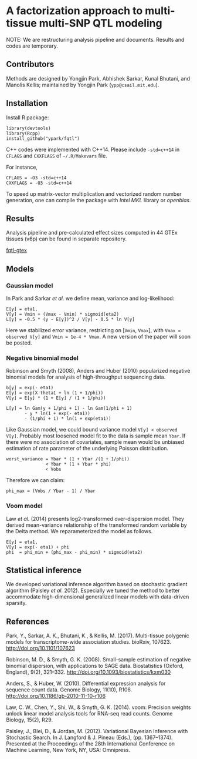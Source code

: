 # A factorization approach to multi-tissue multi-SNP QTL modeling

NOTE: We are restructuring analysis pipeline and documents.  Results
and codes are temporary.

## Contributors

Methods are designed by Yongjin Park, Abhishek Sarkar, Kunal Bhutani,
and Manolis Kellis; maintained by Yongjin Park (`ypp@csail.mit.edu`).

## Installation

Install R package:

```
library(devtools)
library(Rcpp)
install_github("ypark/fqtl")
```

C++ codes were implemented with C++14.  Please include `-std=c++14` in
`CFLAGS` and `CXXFLAGS` of `~/.R/Makevars` file.

For instance,
```
CFLAGS = -O3 -std=c++14
CXXFLAGS = -O3 -std=c++14
```

To speed up matrix-vector multiplication and vectorized random number
generation, one can compile the package with _Intel MKL_ library or
_openblas_.

## Results

Analysis pipeline and pre-calculated effect sizes computed in 44 GTEx
tissues (v6p) can be found in separate repository.

[fqtl-gtex](https://github.mit.edu/ypp/fqtl-gtex)


## Models

### Gaussian model

In Park and Sarkar _et al._ we define mean, variance and log-likelihood:

```
E[y] = eta1,
V[y] = Vmin + (Vmax - Vmin) * sigmoid(eta2)
L[y] = -0.5 * (y - E[y])^2 / V[y] - 0.5 * ln V[y]
```

Here we stabilized error variance, restricting on [`Vmin`, `Vmax`],
with `Vmax = observed V[y]` and `Vmin = 1e-4 * Vmax`.
A new version of the paper will soon be posted.

### Negative binomial model

Robinson and Smyth (2008), Anders and Huber (2010) popularized
negative binomial models for analysis of high-throughput sequencing
data.

```
b[y] = exp(- eta1)
E[y] = exp(X theta1 + ln (1 + 1/phi))
V[y] = E[y] * (1 + E[y] / (1 + 1/phi))

L[y] = ln Gam(y + 1/phi + 1) - ln Gam(1/phi + 1)
       - y * ln(1 + exp(- eta1))
       - (1/phi + 1) * ln(1 + exp(eta1))
```

Like Gaussian model, we could bound variance model `V[y] < observed
V[y]`.  Probably most loosened model fit to the data is sample mean
`Ybar`.  If there were no association of covariates, sample mean
would be unbiased estimation of rate parameter of the underlying
Poisson distribution.

```
worst_variance = Ybar * (1 + Ybar /(1 + 1/phi))
               < Ybar * (1 + Ybar * phi)
               < Vobs
```

Therefore we can claim:

```
phi_max = (Vobs / Ybar - 1) / Ybar
```


### Voom model

Law _et al._ (2014) presents log2-transformed over-dispersion model.
They derived mean-variance relationship of the transformed random
variable by the Delta method.  We reparameterized the model as follows.

```
E[y] = eta1,
V[y] = exp(- eta1) + phi
phi  = phi_min + (phi_max - phi_min) * sigmoid(eta2)
```

## Statistical inference

We developed variational inference algorithm based on stochastic
gradient algorithm (Paisley _et al._ 2012).  Especially we tuned the
method to better accommodate high-dimensional generalized linear
models with data-driven sparsity.

## References

Park, Y., Sarkar, A. K., Bhutani, K., & Kellis, M. (2017). Multi-tissue polygenic models for transcriptome-wide association studies. bioRxiv, 107623. http://doi.org/10.1101/107623

Robinson, M. D., & Smyth, G. K. (2008). Small-sample estimation of negative binomial dispersion, with applications to SAGE data. Biostatistics (Oxford, England), 9(2), 321–332. http://doi.org/10.1093/biostatistics/kxm030

Anders, S., & Huber, W. (2010). Differential expression analysis for sequence count data. Genome Biology, 11(10), R106. http://doi.org/10.1186/gb-2010-11-10-r106

Law, C. W., Chen, Y., Shi, W., & Smyth, G. K. (2014). voom: Precision weights unlock linear model analysis tools for RNA-seq read counts. Genome Biology, 15(2), R29.

Paisley, J., Blei, D., & Jordan, M. (2012). Variational Bayesian Inference with Stochastic Search. In J. Langford & J. Pineau (Eds.), (pp. 1367–1374). Presented at the Proceedings of the 28th International Conference on Machine Learning, New York, NY, USA: Omnipress.
